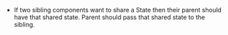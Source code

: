 - If two sibling components want to share a State then their parent should have that shared state. Parent should pass that shared state to the sibling.